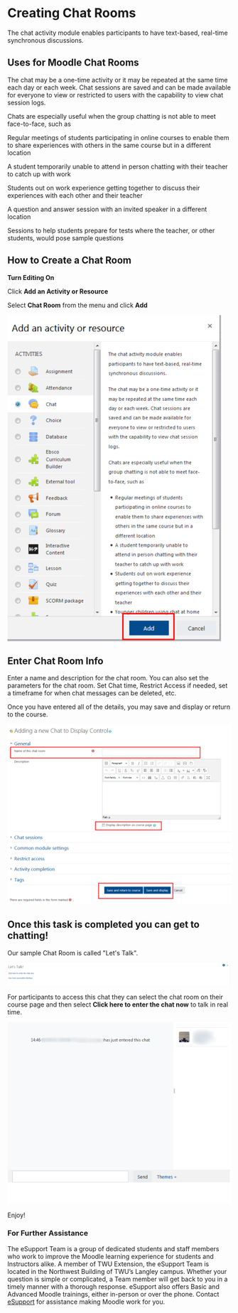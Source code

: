 # Creating Chat Rooms

The chat activity module enables participants to have text-based, real-time synchronous discussions.

## Uses for Moodle Chat Rooms

The chat may be a one-time activity or it may be repeated at the same time each day or each week. Chat sessions are saved and can be made available for everyone to view or restricted to users with the capability to view chat session logs.

Chats are especially useful when the group chatting is not able to meet face-to-face, such as

Regular meetings of students participating in online courses to enable them to share experiences with others in the same course but in a different location

A student temporarily unable to attend in person chatting with their teacher to catch up with work

Students out on work experience getting together to discuss their experiences with each other and their teacher

A question and answer session with an invited speaker in a different location

Sessions to help students prepare for tests where the teacher, or other students, would pose sample questions

## How to Create a Chat Room

**Turn Editing On**

Click **Add an Activity or Resource**

Select **Chat Room** from the menu and click **Add**

![](/assets/moodle-chat-1.png)

## Enter Chat Room Info

Enter a name and description for the chat room. You can also set the parameters for the chat room. Set Chat time, Restrict Access if needed, set a timeframe for when chat messages can be deleted, etc.

Once you have entered all of the details, you may save and display or return to the course.

![](/assets/moodle-chat-2.png)

## Once this task is completed you can get to chatting!

Our sample Chat Room is called "Let's Talk".

![](/assets/moodle-chat-3.png)

For participants to access this chat they can select the chat room on their course page and then select **Click here to enter the chat now** to talk in real time.

![](/assets/moodle-chat-4.png)

Enjoy!

### For Further Assistance

The eSupport Team is a group of dedicated students and staff members who work to improve the Moodle learning experience for students and Instructors alike. A member of TWU Extension, the eSupport Team is located in the Northwest Building of TWU’s Langley campus. Whether your question is simple or complicated, a Team member will get back to you in a timely manner with a thorough response. eSupport also offers Basic and Advanced Moodle trainings, either in-person or over the phone. Contact [eSupport](https://trinitywestern.teamdynamix.com/TDClient/Requests/ServiceDet?ID=16141) for assistance making Moodle work for you.
